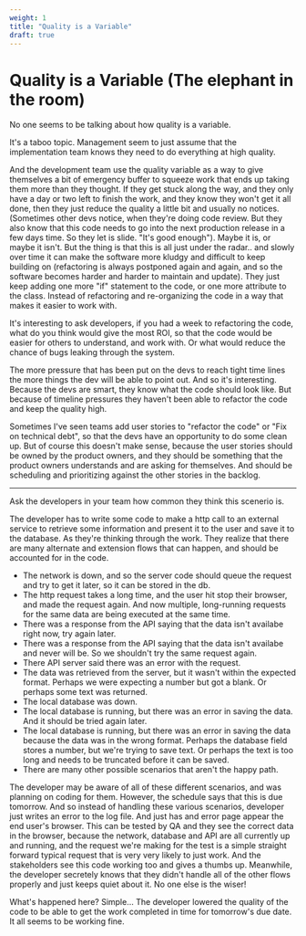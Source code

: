 ```yaml
---
weight: 1
title: "Quality is a Variable"
draft: true
---
```


# Quality is a Variable (The elephant in the room)

No one seems to be talking about how quality is a variable.

It's a taboo topic. Management seem to just assume that the implementation team knows they need to do everything at high quality.

And the development team use the quality variable as a way to give themselves a bit of emergency buffer to squeeze work that ends up taking them more than they thought. If they get stuck along the way, and they only have a day or two left to finish the work, and they know they won't get it all done, then they just reduce the quality a little bit and usually no notices. (Sometimes other devs notice, when they're doing code review. But they also know that this code needs to go into the next production release in a few days time. So they let is slide. "It's good enough").  Maybe it is, or maybe it isn't.  But the thing is that this is all just under the radar.. and slowly over time it can make the software more kludgy and difficult to keep building on (refactoring is always postponed again and again, and so the software becomes harder and harder to maintain and update). They just keep adding one more "if" statement to the code, or one more attribute to the class. Instead of refactoring and re-organizing the code in a way that makes it easier to work with.

It's interesting to ask developers, if you had a week to refactoring the code, what do you think would give the most ROI, so that the code would be easier for others to understand, and work with. Or what would reduce the chance of bugs leaking through the system.

The more pressure that has been put on the devs to reach tight time lines the more things the dev will be able to point out.  And so it's interesting. Because the devs are smart, they know what the code should look like.  But because of timeline pressures they haven't been able to refactor the code and keep the quality high.

Sometimes I've seen teams add user stories to "refactor the code" or "Fix on technical debt", so that the devs have an opportunity to do some clean up.  But of course this doesn't make sense, because the user stories should be owned by the product owners, and they should be something that the product owners understands and are asking for themselves. And should be scheduling and prioritizing against the other stories in the backlog.

----

Ask the developers in your team how common they think this scenerio is.

The developer has to write some code to make a http call to an external service to retrieve some information and present it to the user and save it to the database. As they're thinking through the work. They realize that there are many alternate and extension flows that can happen, and should be accounted for in the code.
* The network is down, and so the server code should queue the request and try to get it later, so it can be stored in the db.
* The http request takes a long time, and the user hit stop their browser, and made the request again. And now multiple, long-running requests for the same data are being executed at the same time.
* There was a response from the API saying that the data isn't availabe right now, try again later.
* There was a response from the API saying that the data isn't availabe and never will be. So we shouldn't try the same request again.
* There API server said there was an error with the request.
* The data was retrieved from the server, but it wasn't within the expected format.  Perhaps we were expecting a number but got a blank. Or perhaps some text was returned.
* The local database was down.
* The local database is running, but there was an error in saving the data.  And it should be tried again later.
* The local database is running, but there was an error in saving the data because the data was in the wrong format. Perhaps the database field stores a number, but we're trying to save text. Or perhaps the text is too long and needs to be truncated before it can be saved.
* There are many other possible scenarios that aren't the happy path.

The developer may be aware of all of these different scenarios, and was planning on coding for them.  However, the schedule says that this is due tomorrow.  And so instead of handling these various scenarios, developer just writes an error to the log file. And just has and error page appear the end user's browser.  This can be tested by QA and they see the correct data in the browser, because the network, database and API are all currently up and running, and the request we're making for the test is a simple straight forward typical request that is very very likely to just work.  And the stakeholders see this code working too and gives a thumbs up.  Meanwhile, the developer secretely knows that they didn't handle all of the other flows properly and just keeps quiet about it. No one else is the wiser!

What's happened here? Simple... The developer lowered the quality of the code to be able to get the work completed in time for tomorrow's due date. It all seems to be  working fine.


